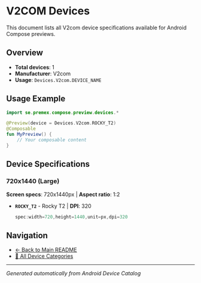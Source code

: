 # V2COM Devices

This document lists all V2com device specifications available for Android Compose previews.

## Overview

- **Total devices**: 1
- **Manufacturer**: V2com
- **Usage**: `Devices.V2com.DEVICE_NAME`

## Usage Example

```kotlin
import se.premex.compose.preview.devices.*

@Preview(device = Devices.V2com.ROCKY_T2)
@Composable
fun MyPreview() {
    // Your composable content
}
```

## Device Specifications

### 720x1440 (Large)

**Screen specs**: 720x1440px | **Aspect ratio**: 1:2

- **`ROCKY_T2`** - Rocky T2 | **DPI**: 320
  ```kotlin
  spec:width=720,height=1440,unit=px,dpi=320
  ```

## Navigation

- [← Back to Main README](../../README.md)
- [📱 All Device Categories](../README.md)

---
*Generated automatically from Android Device Catalog*
